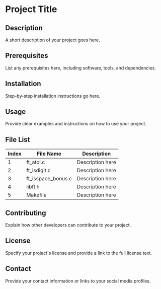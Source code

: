 # Project Title

## Description

A short description of your project goes here.

## Prerequisites

List any prerequisites here, including software, tools, and dependencies.

## Installation

Step-by-step installation instructions go here.

## Usage

Provide clear examples and instructions on how to use your project.

## File List

| Index | File Name | Description |
| --- | --- | --- |
| 1 | ft_atoi.c | Description here |
| 2 | ft_isdigit.c | Description here |
| 3 | ft_isspace_bonus.c | Description here |
| 4 | libft.h | Description here |
| 5 | Makefile | Description here |

## Contributing

Explain how other developers can contribute to your project.

## License

Specify your project's license and provide a link to the full license text.

## Contact

Provide your contact information or links to your social media profiles.
